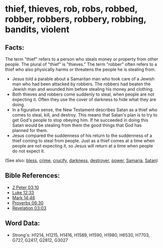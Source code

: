 # thief, thieves, rob, robs, robbed, robber, robbers, robbery, robbing, bandits, violent #

## Facts: ##

The term "thief" refers to a person who steals money or property from other people. The plural of "thief" is "thieves." The term "robber" often refers to a thief who also physically harms or threatens the people he is stealing from.

* Jesus told a parable about a Samaritan man who took care of a Jewish man who had been attacked by robbers. The robbers had beaten the Jewish man and wounded him before stealing his money and clothing.
* Both thieves and robbers come suddenly to steal, when people are not expecting it. Often they use the cover of darkness to hide what they are doing.
* In a figurative sense, the New Testament describes Satan as a thief who comes to steal, kill, and destroy. This means that Satan's plan is to try to get God's people to stop obeying him. If he succeeded in doing this Satan would be stealing from them the good things that God has planned for them.
* Jesus compared the suddenness of his return to the suddenness of a thief coming to steal from people. Just as a thief comes at a time when people are not expecting it, so Jesus will return at a time when people do not expect it.

(See also: [bless](../kt/bless.md), [crime](../other/criminal.md), [crucify](../kt/crucify.md), [darkness](../other/darkness.md), [destroyer](../other/destroyer.md), [power](../kt/power.md), [Samaria](../names/samaria.md), [Satan](../kt/satan.md))

## Bible References: ##

* [2 Peter 03:10](rc://en/tn/help/2pe/03/10)
* [Luke 12:33](rc://en/tn/help/luk/12/33)
* [Mark 14:48](rc://en/tn/help/mrk/14/48)
* [Proverbs 06:30](rc://en/tn/help/pro/06/30)
* [Revelation 03:03](rc://en/tn/help/rev/03/03)

## Word Data: ##

* Strong's: H1214, H1215, H1416, H1589, H1590, H1980, H6530, H7703, G727, G2417, G2812, G3027
